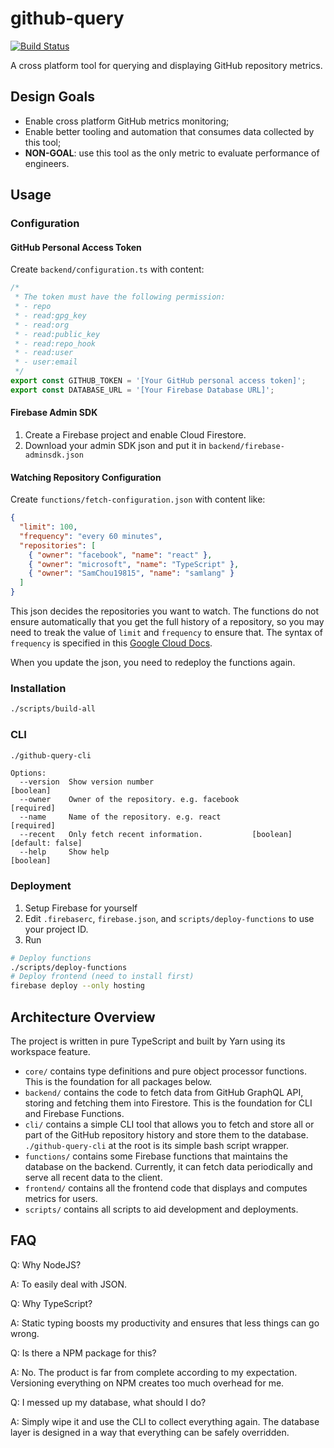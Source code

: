 # github-query

[![Build Status](https://action-badges.now.sh/SamChou19815/github-query)](https://github.com/SamChou19815/github-query)

A cross platform tool for querying and displaying GitHub repository metrics.

## Design Goals

- Enable cross platform GitHub metrics monitoring;
- Enable better tooling and automation that consumes data collected by this tool;
- **NON-GOAL**: use this tool as the only metric to evaluate performance of engineers.

## Usage

### Configuration

#### GitHub Personal Access Token

Create `backend/configuration.ts` with content:

```typescript
/*
 * The token must have the following permission:
 * - repo
 * - read:gpg_key
 * - read:org
 * - read:public_key
 * - read:repo_hook
 * - read:user
 * - user:email
 */
export const GITHUB_TOKEN = '[Your GitHub personal access token]';
export const DATABASE_URL = '[Your Firebase Database URL]';
```

#### Firebase Admin SDK

1. Create a Firebase project and enable Cloud Firestore.
2. Download your admin SDK json and put it in `backend/firebase-adminsdk.json`

#### Watching Repository Configuration

Create `functions/fetch-configuration.json` with content like:

```json
{
  "limit": 100,
  "frequency": "every 60 minutes",
  "repositories": [
    { "owner": "facebook", "name": "react" },
    { "owner": "microsoft", "name": "TypeScript" },
    { "owner": "SamChou19815", "name": "samlang" }
  ]
}
```

This json decides the repositories you want to watch.
The functions do not ensure automatically that you get the full history of a repository, so you
may need to treak the value of `limit` and `frequency` to ensure that. The syntax of `frequency`
is specified in this
[Google Cloud Docs](https://cloud.google.com/appengine/docs/standard/python/config/cronref#schedule_format).

When you update the json, you need to redeploy the functions again.

### Installation

```bash
./scripts/build-all
```

### CLI

```bash
./github-query-cli
```

```plaintext
Options:
  --version  Show version number                                       [boolean]
  --owner    Owner of the repository. e.g. facebook                   [required]
  --name     Name of the repository. e.g. react                       [required]
  --recent   Only fetch recent information.           [boolean] [default: false]
  --help     Show help                                                 [boolean]
```

### Deployment

1. Setup Firebase for yourself
2. Edit `.firebaserc`, `firebase.json`, and `scripts/deploy-functions` to use your project ID.
3. Run

```bash
# Deploy functions
./scripts/deploy-functions
# Deploy frontend (need to install first)
firebase deploy --only hosting
```

## Architecture Overview

The project is written in pure TypeScript and built by Yarn using its workspace feature.

- `core/` contains type definitions and pure object processor functions. This is the foundation for
  all packages below.
- `backend/` contains the code to fetch data from GitHub GraphQL API, storing and fetching them into
  Firestore. This is the foundation for CLI and Firebase Functions.
- `cli/` contains a simple CLI tool that allows you to fetch and store all or part of the GitHub
  repository history and store them to the database. `./github-query-cli` at the root is its simple
  bash script wrapper.
- `functions/` contains some Firebase functions that maintains the database on the backend.
  Currently, it can fetch data periodically and serve all recent data to the client.
- `frontend/` contains all the frontend code that displays and computes metrics for users.
- `scripts/` contains all scripts to aid development and deployments.

## FAQ

Q: Why NodeJS?

A: To easily deal with JSON.

Q: Why TypeScript?

A: Static typing boosts my productivity and ensures that less things can go wrong.

Q: Is there a NPM package for this?

A: No. The product is far from complete according to my expectation. Versioning everything on NPM
creates too much overhead for me.

Q: I messed up my database, what should I do?

A: Simply wipe it and use the CLI to collect everything again. The database layer is designed in
a way that everything can be safely overridden.
